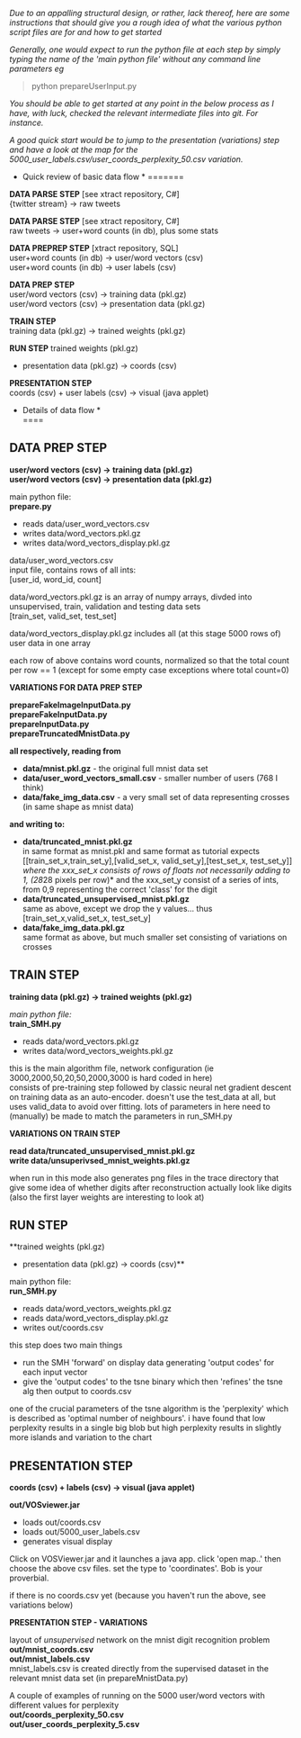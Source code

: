 
*Due to an appalling structural design, or rather, lack thereof, here are some instructions that should give you a rough idea of what the various python script files are for and how to get started*

*Generally, one would expect to run the python file at each step by simply typing the name of the 'main python file' without any command line parameters eg*
> python prepareUserInput.py

*You should be able to get started at any point in the below process as I have, with luck, checked the relevant intermediate files into git. For instance.*

*A good quick start would be to jump to the presentation (variations) step and have a look at the map for the 5000_user_labels.csv/user_coords_perplexity_50.csv variation.* 


* Quick review of basic data flow *
=======

**DATA PARSE STEP** [see xtract repository, C#]  
{twitter stream} -> raw tweets  

**DATA PARSE STEP** [see xtract repository, C#]  
raw tweets -> user+word counts (in db), plus some stats  

**DATA PREPREP STEP** [xtract repository, SQL]  
user+word counts (in db) -> user/word vectors (csv)  
user+word counts (in db) -> user labels (csv)  

**DATA PREP STEP**   
user/word vectors (csv) -> training data (pkl.gz)  
user/word vectors (csv) -> presentation data (pkl.gz)  

**TRAIN STEP**  
training data (pkl.gz) -> trained weights (pkl.gz)  

**RUN STEP**
trained weights (pkl.gz) 
+ presentation data (pkl.gz) -> coords (csv)  

**PRESENTATION STEP**  
coords (csv) + user labels (csv) -> visual (java applet)  

* Details of data flow *  
====

DATA PREP STEP  
---
**user/word vectors (csv) -> training data (pkl.gz)**  
**user/word vectors (csv) -> presentation data (pkl.gz)**  
  
main python file:  
**prepare.py**    
- reads data/user_word_vectors.csv   
- writes data/word_vectors.pkl.gz  
- writes data/word_vectors_display.pkl.gz  

data/user_word_vectors.csv  
 input file, contains rows of all ints:  
 [user_id, word_id, count]  

data/word_vectors.pkl.gz is an array of numpy arrays, divded into   unsupervised, train, validation and testing data sets   
[train_set, valid_set, test_set]  

data/word_vectors_display.pkl.gz includes all (at this stage 5000 rows of) user data in one array  

each row of above contains word counts, normalized so that the total count per row == 1 (except for some empty case exceptions where total count=0)  

**VARIATIONS FOR DATA PREP STEP**  

**prepareFakeImageInputData.py**  
**prepareFakeInputData.py**  
**prepareInputData.py**  
**prepareTruncatedMnistData.py**   

**all respectively, reading from**  
- **data/mnist.pkl.gz** - the original full mnist data set  
- **data/user_word_vectors_small.csv** - smaller number of users (768 I think)  
- **data/fake_img_data.csv** - a very small set of data representing crosses (in same shape as mnist data)  

**and writing to:**  
- **data/truncated_mnist.pkl.gz**  
in same format as mnist.pkl and same format as  tutorial expects  
[[train_set_x,train_set_y],[valid_set_x, valid_set_y],[test_set_x, test_set_y]]  
*where the xxx_set_x consists of rows of floats not necessarily adding to 1, (28*28 pixels per row)* and the xxx_set_y consist of a series of ints, from 0,9 representing the correct 'class' for the digit
- **data/truncated_unsupervised_mnist.pkl.gz**  
same as above, except we drop the y values... thus
[train_set_x,valid_set_x, test_set_y]
- **data/fake_img_data.pkl.gz**  
same format as above, but much smaller set consisting of variations on crosses

TRAIN STEP  
---
**training data (pkl.gz) -> trained weights (pkl.gz)**  

*main python file:*  
**train_SMH.py**  
- reads data/word_vectors.pkl.gz  
- writes data/word_vectors_weights.pkl.gz  

this is the main algorithm file, network configuration (ie 3000,2000,50,20,50,2000,3000 is hard coded in here)  
consists of pre-training step followed by classic neural net gradient descent on training data as an auto-encoder. doesn't use the test_data at all, but uses valid_data to avoid over fitting. lots of parameters in here need to (manually) be made to match the parameters in run_SMH.py  

**VARIATIONS ON TRAIN STEP**  

**read data/truncated_unsupervised_mnist.pkl.gz  
write data/unsuperivsed_mnist_weights.pkl.gz**  

when run in this mode also generates png files in the trace directory that give some idea of whether digits after reconstruction actually look like digits (also the first layer weights are interesting to look at)

RUN STEP  
---  
**trained weights (pkl.gz)   
+ presentation data (pkl.gz) -> coords (csv)**  

main python file:  
**run_SMH.py**  
- reads data/word_vectors_weights.pkl.gz  
- reads data/word_vectors_display.pkl.gz  
- writes out/coords.csv  

this step does two main things  
- run the SMH 'forward' on display data generating 'output codes' for each input vector   
- give the 'output codes' to the tsne binary which then 'refines' the tsne alg then output to coords.csv   

one of the crucial parameters of the tsne algorithm is the 'perplexity' which is described as 'optimal number of neighbours'. i have found that low perplexity results in a single big blob but high perplexity results in slightly more islands and variation to the chart  

PRESENTATION STEP  
---
**coords (csv) + labels (csv) -> visual (java applet)**  

**out/VOSviewer.jar**  
- loads out/coords.csv  
- loads out/5000_user_labels.csv  
- generates visual display  

Click on VOSViewer.jar and it launches a java app. click 'open map..' then choose the above csv files. set the type to 'coordinates'. Bob is your proverbial.   

if there is no coords.csv yet (because you haven't run the above, see variations below)  

**PRESENTATION STEP - VARIATIONS**

layout of *unsupervised* network on the mnist digit recognition problem  
**out/mnist_coords.csv  
out/mnist_labels.csv**  
mnist_labels.csv is created directly from the supervised dataset in the relevant mnist data set (in prepareMnistData.py)  

A couple of examples of running on the 5000 user/word vectors with different values for perplexity  
**out/coords_perplexity_50.csv**  
**out/user_coords_perplexity_5.csv**  
